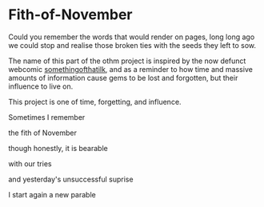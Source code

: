 # Fith-of-November
Could you remember
the words that would render
on pages, long long ago
we could stop and realise
those broken ties
with the seeds they left to sow.


The name of this part of the othm project is inspired by the now defunct webcomic [somethingofthatilk](https://web.archive.org/web/20140825231537/http://somethingofthatilk.com/index.php?id=), and as a reminder to how time and massive amounts of information cause gems to be lost and forgotten, but their influence to live on.


This project is one of time, forgetting, and influence.


Sometimes I remember

the fith of November

though honestly, it is bearable

with our tries

and yesterday's unsuccessful suprise

I start again a new parable

